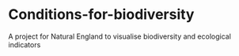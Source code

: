 # Conditions-for-biodiversity
A project for Natural England to visualise biodiversity and ecological indicators
